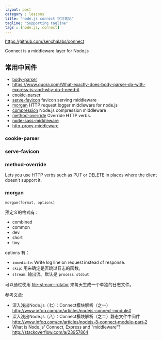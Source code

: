 ```yaml
---
layout: post
category : lessons
title: "node.js connect 学习笔记"
tagline: "Supporting tagline"
tags : [node.js, connect]
---
```



https://github.com/senchalabs/connect

Connect is a middleware layer for Node.js

## 常用中间件


- [body-parser](https://github.com/expressjs/body-parser#readme)
- https://www.quora.com/What-exactly-does-body-parser-do-with-express-js-and-why-do-I-need-it
- [cookie-parser](https://github.com/expressjs/cookie-parser)
- [serve-favicon](https://github.com/expressjs/serve-favicon) favicon serving middleware
- [morgan](https://github.com/expressjs/morgan) HTTP request logger middleware for node.js
- [compression](https://github.com/expressjs/compression) Node.js compression middleware
- [method-override](https://github.com/expressjs/method-override) Override HTTP verbs.
- [node-sass-middleware](https://github.com/sass/node-sass-middleware)
- [http-proxy-middleware](https://github.com/chimurai/http-proxy-middleware)


### cookie-parser

### serve-favicon

### method-override
Lets you use HTTP verbs such as PUT or DELETE in places where the client doesn't support it.

### morgan

```
morgan(format, options)
```

预定义的格式有：

- combined
- common
- dev
- short
- tiny

options 有：

- `immediate`: Write log line on request instead of response. 
- `skip`: 用来确定是否跳过日志的函数。
- `stream`: 输出流。默认是 `process.stdout`

可以通过使用 [file-stream-rotator](https://www.npmjs.com/package/file-stream-rotator) 来每天生成一个单独的日志文件。




参考文章:

- 深入浅出Node.js（七）：Connect模块解析（之一） http://www.infoq.com/cn/articles/nodejs-connect-module#
- 深入浅出Node.js（八）：Connect模块解析（之二）静态文件中间件  http://www.infoq.com/cn/articles/nodejs-8-connect-module-part-2
- What is Node.js' Connect, Express and “middleware”? http://stackoverflow.com/a/23957864